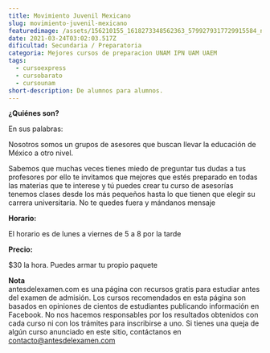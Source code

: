 ```yaml
---
title: Movimiento Juvenil Mexicano
slug: movimiento-juvenil-mexicano
featuredimage: /assets/156210155_1618273348562363_5799279317729915584_n.jpg
date: 2021-03-24T03:02:03.517Z
dificultad: Secundaria / Preparatoria
categoria: Mejores cursos de preparacion UNAM IPN UAM UAEM
tags:
  - cursoexpress
  - cursobarato
  - cursounam
short-description: De alumnos para alumnos.
---
```

**¿Quiénes son?<br>**

En sus palabras:<br>

Nosotros somos un grupos de asesores que buscan llevar la educación de México a otro nivel.<br>

Sabemos que muchas veces tienes miedo de preguntar tus dudas a tus profesores por ello te invitamos que mejores que estés preparado en todas las materias que te interese y tú puedes crear tu curso de asesorías tenemos clases desde los más pequeños hasta lo que tienen que elegir su carrera universitaria. No te quedes fuera y mándanos mensaje <br>

**Horario: <br>**

El horario es de lunes a viernes de 5 a 8 por la tarde <br>

**Precio:** <br>

$30 la hora. Puedes armar tu propio paquete

**Nota**<br>
antesdelexamen.com es una página con recursos gratis para estudiar antes del examen de admisión. Los cursos recomendados en esta página son basados en opiniones de cientos de estudiantes publicando información en Facebook. No nos hacemos responsables por los resultados obtenidos con cada curso ni con los trámites para inscribirse a uno. Si tienes una queja de algún curso anunciado en este sitio, contáctanos en contacto@antesdelexamen.com